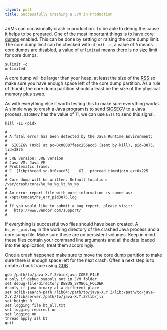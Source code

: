 ```yaml
---
layout: post
title: Successfully Crashing a JVM in Production
---
```


JVMs can occasionally crash in production. To be able to debug the cause it helps to be prepared. One of the most important things is to have [core dumps](http://man7.org/linux/man-pages/man5/core.5.html) enabled. This can be done by setting or raising the core dump limit. The core dump limit can be checked with `ulimit -c`, a value of `0` means core dumps are disabled, a value of `unlimited` means there is no size limit for core dumps.


```
$ulimit -c
unlimited
```

A core dump will be larger than your heap, at least the size of the [RSS](https://en.wikipedia.org/wiki/Resident_set_size) so make sure you have enough space left of the core dump partition. As a rule of thumb, the core dump partition should a least be the size of the physical memory plus swap.

As with everything else it worth testing this to make sure everything works. A simple way to crash a Java program is to send [SIGSEGV](https://en.wikipedia.org/wiki/Segmentation_fault) to a Java process. `SIGSEGV` has the value of 11, we can use `kill` to send this signal.

```
kill -11 <pid>
```

```
#
# A fatal error has been detected by the Java Runtime Environment:
#
#  SIGSEGV (0xb) at pc=0x00007feec256acd5 (sent by kill), pid=3875, tid=3875
#
# JRE version: JRE version
# Java VM: Java VM
# Problematic frame:
# C  [libpthread.so.0+0xacd5]  __GI___pthread_timedjoin_ex+0x225
#
# Core dump will be written. Default location: /var/crash/core/%e_%u_%g_%t_%s_%p
#
# An error report file with more information is saved as:
# /opt/tomcat/hs_err_pid3875.log
#
# If you would like to submit a bug report, please visit:
#   http://www.vendor.com/support/
#
```

If everything is successful two files should have been created. A `hs_err_pid.log` in the working directory of the crashed Java process and a core sump file. Make sure these are on persistent volumes. Keep in mind these files contain your command line arguments and all the data loaded into the application, treat them accordingly.

Once a crash happened make sure to move the core dump partition to make sure there is enough space left for the next crash. Often a next step is to create a back trace using [GDB](https://www.gnu.org/software/gdb/)

```
gdb /path/to/java-X.Y.Z/bin/java CORE_FILE
# only if debug symbols not in JVM folder
set debug-file-directory DEBUG_SYMBOL_FOLDER
# only if java binary at a different place
set solib-search-path /lib64:/path/to/java-X.Y.Z/lib:/path/to/java-X.Y.Z/lib/server:/path/to/java-X.Y.Z/lib/jli
set height 0
set logging file bt_all.txt
set logging redirect on
set logging on
thread apply all bt
quit

```


